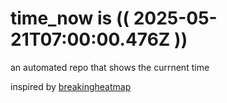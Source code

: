 # time_now is (( 2025-05-21T07:00:00.476Z ))

an automated repo that shows the currnent time

inspired by [breakingheatmap](https://github.com/breakingheatmap/breakingheatmap)
